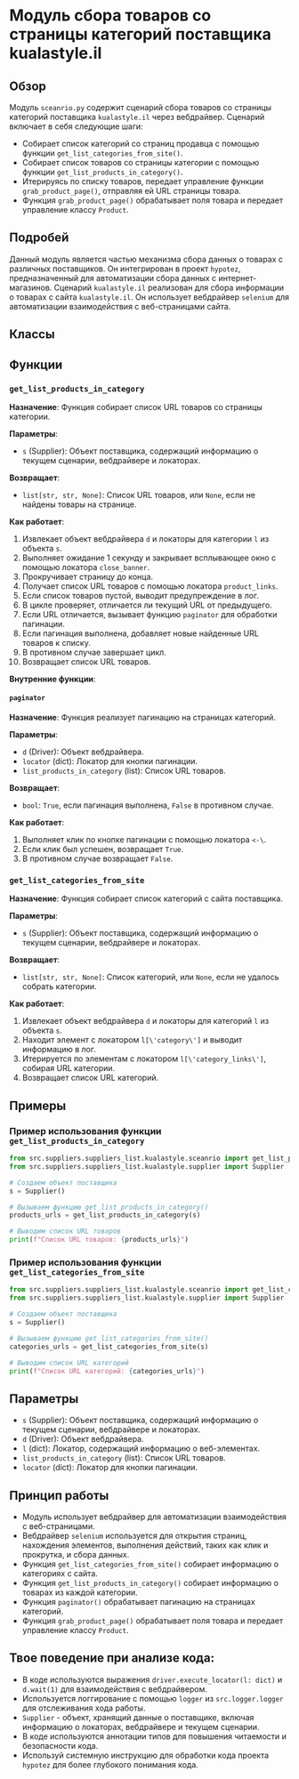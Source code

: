# Модуль сбора товаров со страницы категорий поставщика kualastyle.il

## Обзор

Модуль `sceanrio.py`  содержит сценарий сбора товаров со страницы категорий поставщика `kualastyle.il` через вебдрайвер. 
Сценарий включает в себя следующие шаги:

- Собирает список категорий со страниц продавца с помощью функции `get_list_categories_from_site()`.
- Собирает список товаров со страницы категории с помощью функции `get_list_products_in_category()`.
- Итерируясь по списку товаров, передает управление функции `grab_product_page()`, отправляя ей URL страницы товара.
- Функция `grab_product_page()` обрабатывает поля товара и передает управление классу `Product`.

## Подробей

Данный модуль является частью механизма сбора данных о товарах с различных поставщиков.
Он интегрирован в проект `hypotez`, предназначенный для автоматизации сбора данных с интернет-магазинов.
Сценарий `kualastyle.il` реализован для сбора информации о товарах с сайта `kualastyle.il`. 
Он использует вебдрайвер `selenium` для автоматизации взаимодействия с веб-страницами сайта.

## Классы

## Функции

### `get_list_products_in_category`

**Назначение**: Функция собирает список URL товаров со страницы категории.

**Параметры**:

- `s` (Supplier): Объект поставщика, содержащий информацию о текущем сценарии, вебдрайвере и локаторах.

**Возвращает**:

- `list[str, str, None]`: Список URL товаров, или `None`, если не найдены товары на странице.

**Как работает**:

1. Извлекает объект вебдрайвера `d` и локаторы для категории `l` из объекта `s`.
2. Выполняет ожидание 1 секунду и закрывает всплывающее окно с помощью локатора `close_banner`.
3. Прокручивает страницу до конца.
4. Получает список URL товаров с помощью локатора `product_links`.
5. Если список товаров пустой, выводит предупреждение в лог.
6. В цикле проверяет, отличается ли текущий URL от предыдущего. 
7. Если URL отличается, вызывает функцию `paginator` для обработки пагинации.
8. Если пагинация выполнена, добавляет новые найденные URL товаров к списку.
9. В противном случае завершает цикл.
10. Возвращает список URL товаров.

**Внутренние функции**:

#### `paginator`

**Назначение**: Функция реализует пагинацию на страницах категорий.

**Параметры**:

- `d` (Driver): Объект вебдрайвера.
- `locator` (dict): Локатор для кнопки пагинации.
- `list_products_in_category` (list): Список URL товаров.

**Возвращает**:

- `bool`: `True`, если пагинация выполнена, `False` в противном случае.

**Как работает**:

1. Выполняет клик по кнопке пагинации с помощью локатора `<-\`.
2. Если клик был успешен, возвращает `True`.
3. В противном случае возвращает `False`.

### `get_list_categories_from_site`

**Назначение**: Функция собирает список категорий с сайта поставщика.

**Параметры**:

- `s` (Supplier): Объект поставщика, содержащий информацию о текущем сценарии, вебдрайвере и локаторах.

**Возвращает**:

- `list[str, str, None]`: Список категорий, или `None`, если не удалось собрать категории.

**Как работает**:

1. Извлекает объект вебдрайвера `d` и локаторы для категорий `l` из объекта `s`.
2. Находит элемент с локатором `l[\'category\']` и выводит информацию в лог.
3. Итерируется по элементам с локатором `l[\'category_links\']`, собирая URL категории.
4. Возвращает список URL категорий.

## Примеры

### Пример использования функции `get_list_products_in_category`

```python
from src.suppliers.suppliers_list.kualastyle.sceanrio import get_list_products_in_category
from src.suppliers.suppliers_list.kualastyle.supplier import Supplier

# Создаем объект поставщика
s = Supplier()

# Вызываем функцию get_list_products_in_category()
products_urls = get_list_products_in_category(s)

# Выводим список URL товаров
print(f"Список URL товаров: {products_urls}")

```

### Пример использования функции `get_list_categories_from_site`

```python
from src.suppliers.suppliers_list.kualastyle.sceanrio import get_list_categories_from_site
from src.suppliers.suppliers_list.kualastyle.supplier import Supplier

# Создаем объект поставщика
s = Supplier()

# Вызываем функцию get_list_categories_from_site()
categories_urls = get_list_categories_from_site(s)

# Выводим список URL категорий
print(f"Список URL категорий: {categories_urls}")

```

## Параметры 

- `s` (Supplier): Объект поставщика, содержащий информацию о текущем сценарии, вебдрайвере и локаторах.
- `d` (Driver): Объект вебдрайвера.
- `l` (dict): Локатор, содержащий информацию о веб-элементах.
- `list_products_in_category` (list): Список URL товаров.
- `locator` (dict): Локатор для кнопки пагинации.


## Принцип работы

- Модуль использует вебдрайвер для автоматизации взаимодействия с веб-страницами.
- Вебдрайвер `selenium` используется для открытия страниц, нахождения элементов, выполнения действий, таких как клик и прокрутка, и сбора данных.
- Функция `get_list_categories_from_site()` собирает информацию о категориях с сайта.
- Функция `get_list_products_in_category()` собирает информацию о товарах из каждой категории.
- Функция `paginator()` обрабатывает пагинацию на страницах категорий.
- Функция `grab_product_page()` обрабатывает поля товара и передает управление классу `Product`.

## Твое поведение при анализе кода:

- В коде используются выражения `driver.execute_locator(l: dict)` и `d.wait(1)` для взаимодействия с вебдрайвером.
- Используется логгирование с помощью `logger` из `src.logger.logger` для отслеживания хода работы.
- `Supplier` - объект, хранящий данные о поставщике, включая информацию о локаторах, вебдрайвере и текущем сценарии. 
- В коде используются аннотации типов для повышения читаемости и безопасности кода.
- Используй системную инструкцию для обработки кода проекта `hypotez` для более глубокого понимания кода.